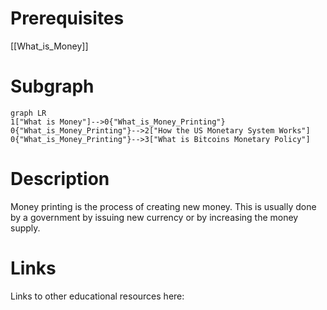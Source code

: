 
# Prerequisites
[[What_is_Money]]



# Subgraph

```mermaid
graph LR
1["What is Money"]-->0{"What_is_Money_Printing"}
0{"What_is_Money_Printing"}-->2["How the US Monetary System Works"]
0{"What_is_Money_Printing"}-->3["What is Bitcoins Monetary Policy"]
```



# Description
  
Money printing is the process of creating new money. This is usually done by a government by issuing new currency or by increasing the money supply.

# Links
Links to other educational resources here:
